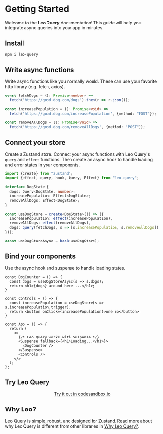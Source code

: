 # Getting Started

Welcome to the **Leo Query** documentation! This guide will help you integrate async queries into your app in minutes.

## Install 

```bash
npm i leo-query
```

## Write async functions

Write async functions like you normally would. These can use your favorite http library (e.g. fetch, axios).

```ts
const fetchDogs = (): Promise<number> => 
  fetch('https://good.dog.com/dogs').then(r => r.json());

const increasePopulation = (): Promise<void> =>
  fetch('https://good.dog.com/increasePopulation', {method: "POST"});

const removeAllDogs = (): Promise<void> =>
  fetch('https://good.dog.com/removeAllDogs', {method: "POST"});
```

## Connect your store

Create a Zustand store. Connect your async functions with Leo Query's `query` and `effect` functions. Then create an async hook to handle loading and error states in your components.

```typescript
import {create} from "zustand";
import {effect, query, hook, Query, Effect} from "leo-query";

interface DogState {
  dogs: Query<DogState, number>;
  increasePopulation: Effect<DogState>;
  removeAllDogs: Effect<DogState>;
}

const useDogStore = create<DogState>(() => ({
  increasePopulation: effect(increasePopulation),
  removeAllDogs: effect(removeAllDogs),
  dogs: query(fetchDogs, s => [s.increasePopulation, s.removeAllDogs]) // Re-fetch when increasePopulation or removeAllDogs succeeds 
}));

const useDogStoreAsync = hook(useDogStore);
```

## Bind your components

Use the async hook and suspense to handle loading states.

```tsx
const DogCounter = () => {
  const dogs = useDogStoreAsync(s => s.dogs);
  return <h1>{dogs} around here ...</h1>;
}

const Controls = () => {
  const increasePopulation = useDogStore(s => s.increasePopulation.trigger);
  return <button onClick={increasePopulation}>one up</button>;
}

const App = () => {
  return (
    <>
      {/* Leo Query works with Suspense */}
      <Suspense fallback={<h1>Loading...</h1>}>
        <DogCounter />
      </Suspense>
      <Controls />
    </>
  );
};
```
## Try Leo Query
<center>
  <a href="https://codesandbox.io/p/sandbox/leo-query-dogs-demo-ts-7f2c34">Try it out in codesandbox.io</a>
</center>


## Why Leo?

Leo Query is simple, robust, and designed for Zustand. Read more about why Leo Query is different from other libraries in [Why Leo Query?](/latest/introduction/why).